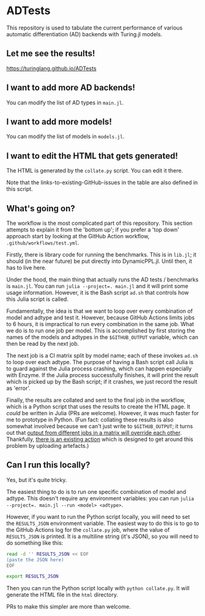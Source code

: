 # ADTests

This repository is used to tabulate the current performance of various automatic differentiation (AD) backends with Turing.jl models.

## Let me see the results!

https://turinglang.github.io/ADTests

## I want to add more AD backends!

You can modify the list of AD types in `main.jl`.

## I want to add more models!

You can modify the list of models in `models.jl`.

## I want to edit the HTML that gets generated!

The HTML is generated by the `collate.py` script.
You can edit it there.

Note that the links-to-existing-GitHub-issues in the table are also defined in this script.

## What's going on?

The workflow is the most complicated part of this repository.
This section attempts to explain it from the 'bottom up'; if you prefer a 'top down' approach start by looking at the GitHub Action workflow, `.github/workflows/test.yml`.

Firstly, there is library code for running the benchmarks.
This is in `lib.jl`; it should (in the near future) be put directly into DynamicPPL.jl.
Until then, it has to live here.

Under the hood, the main thing that actually runs the AD tests / benchmarks is `main.jl`.
You can run `julia --project=. main.jl` and it will print some usage information.
However, it is the Bash script `ad.sh` that controls how this Julia script is called.

Fundamentally, the idea is that we want to loop over every combination of model and adtype and test it.
However, because GitHub Actions limits jobs to 6 hours, it is impractical to run every combination in the same job.
What we do is to run one job per model.
This is accomplished by first storing the names of the models and adtypes in the `$GITHUB_OUTPUT` variable, which can then be read by the next job.

The next job is a CI matrix split by model name; each of these invokes `ad.sh` to loop over each adtype.
The purpose of having a Bash script call Julia is to guard against the Julia process crashing, which can happen especially with Enzyme.
If the Julia process successfully finishes, it will print the result which is picked up by the Bash script; if it crashes, we just record the result as 'error'.

Finally, the results are collated and sent to the final job in the workflow, which is a Python script that uses the results to create the HTML page.
It _could_ be written in Julia (PRs are welcome).
However, it was much faster for me to prototype in Python.
(Fun fact: collating these results is also somewhat involved because we can't just write to `$GITHUB_OUTPUT`; it turns out that [output from different jobs in a matrix will override each other](https://github.com/orgs/community/discussions/26639).
Thankfully, [there is an existing action](https://github.com/beacon-biosignals/matrix-output) which is designed to get around this problem by uploading artefacts.)

## Can I run this locally?

Yes, but it's quite tricky.

The easiest thing to do is to run one specific combination of model and adtype.
This doesn't require any environment variables: you can run `julia --project=. main.jl --run <model> <adtype>`.

However, if you want to run the Python script locally, you will need to set the `RESULTS_JSON` environment variable.
The easiest way to do this is to go to the GitHub Actions log for the `collate.py` job, where the value of `RESULTS_JSON` is printed.
It is a multiline string (it's JSON), so you will need to do something like this:

```bash
read -d '' RESULTS_JSON << EOF
(paste the JSON here)
EOF

export RESULTS_JSON
```

Then you can run the Python script locally with `python collate.py`.
It will generate the HTML file in the `html` directory.

PRs to make this simpler are more than welcome.
